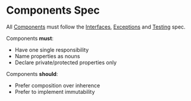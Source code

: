 # Components Spec

All [Components](../../reference/components.md) must follow the [Interfaces](./interfaces.md), [Exceptions](./exceptions.md) and [Testing](./testing.md) spec.

Components **must**:

* Have one single responsibility
* Name properties as nouns
* Declare private/protected properties only

Components **should**:

* Prefer composition over inherence
* Prefer to implement immutability
